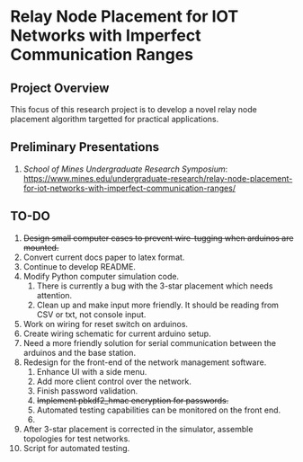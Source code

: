 # Relay Node Placement for IOT Networks with Imperfect Communication Ranges

## Project Overview

This focus of this research project is to develop a novel relay node placement algorithm targetted for practical applications.

## Preliminary Presentations

1. *School of Mines Undergraduate Research Symposium*: https://www.mines.edu/undergraduate-research/relay-node-placement-for-iot-networks-with-imperfect-communication-ranges/

## TO-DO

1. ~~Design small computer cases to prevent wire-tugging when arduinos are mounted.~~
1. Convert current docs paper to latex format.
1. Continue to develop README.
1. Modify Python computer simulation code.
   1. There is currently a bug with the 3-star placement which needs attention.
   1. Clean up and make input more friendly. It should be reading from CSV or txt, not console input.
1. Work on wiring for reset switch on arduinos.
1. Create wiring schematic for current arduino setup.
1. Need a more friendly solution for serial communication between the arduinos and the base station.
1. Redesign for the front-end of the network management software.
    1. Enhance UI with a side menu.
    1. Add more client control over the network.
    1. Finish password validation.
    1. ~~Implement pbkdf2_hmac encryption for passwords.~~
    1. Automated testing capabilities can be monitored on the front end.
    1. 
1. After 3-star placement is corrected in the simulator, assemble topologies for test networks.
1. Script for automated testing.
